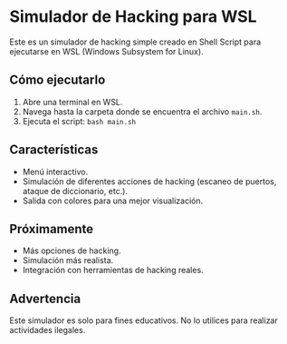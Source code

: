 # Simulador de Hacking para WSL

Este es un simulador de hacking simple creado en Shell Script para ejecutarse en WSL (Windows Subsystem for Linux).

## Cómo ejecutarlo

1. Abre una terminal en WSL.
2. Navega hasta la carpeta donde se encuentra el archivo `main.sh`.
3. Ejecuta el script: `bash main.sh`

## Características

* Menú interactivo.
* Simulación de diferentes acciones de hacking (escaneo de puertos, ataque de diccionario, etc.).
* Salida con colores para una mejor visualización.

## Próximamente

*  Más opciones de hacking.
*  Simulación más realista.
*  Integración con herramientas de hacking reales.

## Advertencia

Este simulador es solo para fines educativos. No lo utilices para realizar actividades ilegales.
